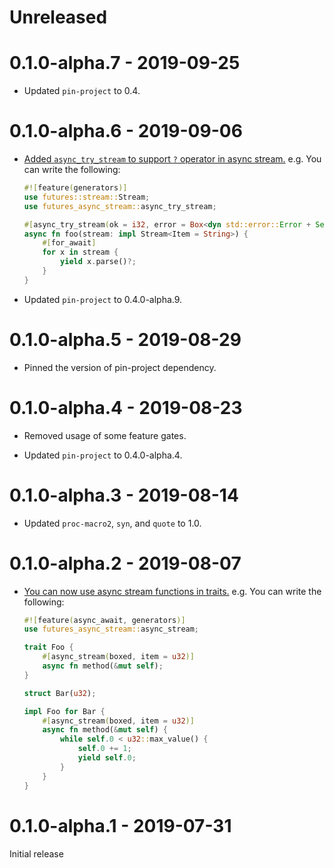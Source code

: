 # Unreleased

# 0.1.0-alpha.7 - 2019-09-25

* Updated `pin-project` to 0.4.

# 0.1.0-alpha.6 - 2019-09-06

* [Added `async_try_stream` to support `?` operator in async stream.][15] e.g. You can write the following:

  ```rust
  #![feature(generators)]
  use futures::stream::Stream;
  use futures_async_stream::async_try_stream;

  #[async_try_stream(ok = i32, error = Box<dyn std::error::Error + Send + Sync>)]
  async fn foo(stream: impl Stream<Item = String>) {
      #[for_await]
      for x in stream {
          yield x.parse()?;
      }
  }
  ```

* Updated `pin-project` to 0.4.0-alpha.9.

[15]: https://github.com/taiki-e/futures-async-stream/pull/15

# 0.1.0-alpha.5 - 2019-08-29

* Pinned the version of pin-project dependency.

# 0.1.0-alpha.4 - 2019-08-23

* Removed usage of some feature gates.

* Updated `pin-project` to 0.4.0-alpha.4.

# 0.1.0-alpha.3 - 2019-08-14

* Updated `proc-macro2`, `syn`, and `quote` to 1.0.

# 0.1.0-alpha.2 - 2019-08-07

* [You can now use async stream functions in traits.][12] e.g. You can write the following:

  ```rust
  #![feature(async_await, generators)]
  use futures_async_stream::async_stream;

  trait Foo {
      #[async_stream(boxed, item = u32)]
      async fn method(&mut self);
  }

  struct Bar(u32);

  impl Foo for Bar {
      #[async_stream(boxed, item = u32)]
      async fn method(&mut self) {
          while self.0 < u32::max_value() {
              self.0 += 1;
              yield self.0;
          }
      }
  }
  ```

[12]: https://github.com/taiki-e/futures-async-stream/pull/12

# 0.1.0-alpha.1 - 2019-07-31

Initial release
